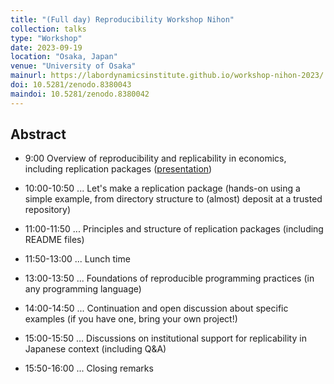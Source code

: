 ```yaml
---
title: "(Full day) Reproducibility Workshop Nihon"
collection: talks
type: "Workshop"
date: 2023-09-19
location: "Osaka, Japan"
venue: "University of Osaka"
mainurl: https://labordynamicsinstitute.github.io/workshop-nihon-2023/
doi: 10.5281/zenodo.8380043
maindoi: 10.5281/zenodo.8380042
---
```


## Abstract

- 9:00 Overview of reproducibility and replicability in economics, including replication packages ([presentation](https://doi.org/10.5281/zenodo.8362024))

- 10:00-10:50 ... Let's make a replication package (hands-on using a simple example, from directory structure to (almost) deposit at a trusted repository) 

- 11:00-11:50 ... Principles and structure of replication packages (including README files)

- 11:50-13:00 ... Lunch time 

- 13:00-13:50 ... Foundations of reproducible programming practices (in any programming language) 

- 14:00-14:50 ... Continuation and open discussion about specific examples (if you have one, bring your own project!) 

- 15:00-15:50 ... Discussions on institutional support for replicability in Japanese context (including Q&A)
- 15:50-16:00 ... Closing remarks